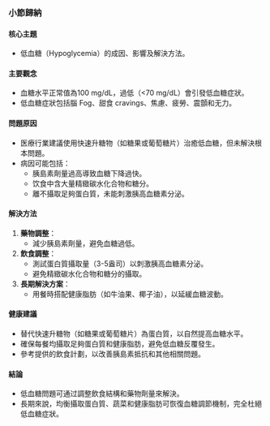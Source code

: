 ### 小節歸納

#### 核心主題
- 低血糖（Hypoglycemia）的成因、影響及解決方法。

#### 主要觀念
- 血糖水平正常值為100 mg/dL，過低（<70 mg/dL）會引發低血糖症狀。
- 低血糖症狀包括腦 Fog、甜食 cravings、焦慮、疲勞、震顫和无力。

#### 問題原因
- 医療行業建議使用快速升糖物（如糖果或葡萄糖片）治癒低血糖，但未解決根本問題。
- 病因可能包括：
  - 胰島素劑量過高導致血糖下降過快。
  - 饮食中含大量精緻碳水化合物和糖分。
  - 離不攝取足夠蛋白質，未能刺激胰高血糖素分泌。

#### 解決方法
1. **藥物調整**：
   - 減少胰島素劑量，避免血糖過低。
2. **飲食調整**：
   - 測試蛋白質攝取量（3-5盎司）以刺激胰高血糖素分泌。
   - 避免精緻碳水化合物和糖分的攝取。
3. **長期解決方案**：
   - 用餐時搭配健康脂肪（如牛油果、椰子油），以延緩血糖波動。

#### 健康建議
- 替代快速升糖物（如糖果或葡萄糖片）為蛋白質，以自然提高血糖水平。
- 確保每餐均攝取足夠蛋白質和健康脂肪，避免低血糖反覆發生。
- 參考提供的飲食計劃，以改善胰島素抵抗和其他相關問題。

#### 結論
- 低血糖問題可通过調整飲食結構和藥物劑量來解決。
- 長期來說，均衡攝取蛋白質、蔬菜和健康脂肪可恢復血糖調節機制，完全杜絕低血糖症狀。
